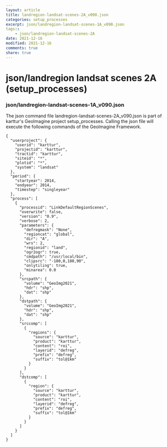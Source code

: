 ```yaml
---
layout: article
title: landregion-landsat-scenes-2A_v090.json
categories: setup_processes
excerpt: json/landregion-landsat-scenes-1A_v090.json
tags:: 
    - json/landregion-landsat-scenes-2A
date: 2021-12-16
modified: 2021-12-16
comments: true
share: true
---
```


# json/landregion landsat scenes 2A (setup_processes)

### json/landregion-landsat-scenes-1A_v090.json

The json command file <span class='file'>landregion-landsat-scenes-2A_v090.json</span> is part of karttur's GeoImagine project <span class='project'>setup_processes</span>. Calling the json file will execute the following commands of the GeoImagine Framework.

```
{
  "userproject": {
    "userid": "karttur",
    "projectid": "karttur",
    "tractid": "karttur",
    "siteid": "*",
    "plotid": "*",
    "system": "landsat"
  },
  "period": {
    "startyear": 2014,
    "endyear": 2014,
    "timestep": "singleyear"
  },
  "process": [
    {
      "processid": "LinkDefaultRegionScenes",
      "overwrite": false,
      "version": "0.9",
      "verbose": 2,
      "parameters": {
        "defregmask": "None",
        "regioncat": "global",
        "dir": "A",
        "wrs": 2,
        "regionid": "land",
        "ogr2ogr": true,
        "cmdpath": "/usr/local/bin",
        "clipsrc": "-180,0,180,90",
        "onlytiling": true,
        "minarea": 0.0
      },
      "srcpath": {
        "volume": "GeoImg2021",
        "hdr": "shp",
        "dat": "shp"
      },
      "dstpath": {
        "volume": "GeoImg2021",
        "hdr": "shp",
        "dat": "shp"
      },
      "srccomp": [
        {
          "regions": {
            "source": "karttur",
            "product": "karttur",
            "content": "roi",
            "layerid": "defreg",
            "prefix": "defreg",
            "suffix": "tol@1km"
          }
        }
      ],
      "dstcomp": [
        {
          "region": {
            "source": "karttur",
            "product": "karttur",
            "content": "roi",
            "layerid": "defreg",
            "prefix": "defreg",
            "suffix": "tol@1km"
          }
        }
      ]
    }
  ]
}
```

